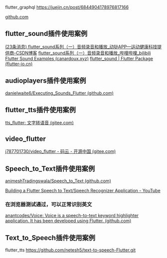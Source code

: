 flutter_graphql
<https://juejin.cn/post/6844904178976817166>

[github.com](https://github.com/persilee/android_ctrip)

## flutter_sound插件使用案例

[(23条消息) flutter_sound系列（一）音频录音和播放_动哒APP—运动健康科技提供商-CSDN博客](https://dongda.blog.csdn.net/article/details/121343290?spm=1001.2101.3001.6650.1&depth_1-)
[flutter_sound系列（一）音频录音和播放_哔哩哔哩_bilibili](https://www.bilibili.com/video/BV1fq4y1B7iT)
[Flutter Sound Examples (canardoux.xyz)](https://flutter-sound.canardoux.xyz/web_example/#/)
[flutter_sound | Flutter Package (flutter-io.cn)](https://pub.flutter-io.cn/packages/flutter_sound)

## audioplayers插件使用案例

[danielwaite6/Executing_Sounds_Flutter (github.com)](https://github.com/danielwaite6/Executing_Sounds_Flutter)

## flutter_tts插件使用案例

[tts_flutter: 文字转语音 (gitee.com)](https://gitee.com/null_593_9900/tts_flutter)

## video_flutter

[j787701730/video_flutter - 码云 - 开源中国 (gitee.com)](https://gitee.com/null_593_9900/video_flutter/tree/master)

## Speech_to_Text插件使用案例

[animeshTradingswala/Speech_to_Text (github.com)](https://github.com/animeshTradingswala/Speech_to_Text)

[Building a Flutter Speech to Text/Speech Recognizer Application - YouTube](https://www.youtube.com/watch?v=-rQ_OmPj300)

### 在浏览器测试通过，可以正常识别英文

[anantcodes/Voice: Voice is a speech-to-text keyword highlighter application. It has been developed using Flutter. (github.com)](https://github.com/anantcodes/Voice)

## Text_to_Speech插件使用案例

flutter_tts
<https://github.com/netesh5/text-to-speech-Flutter.git>
